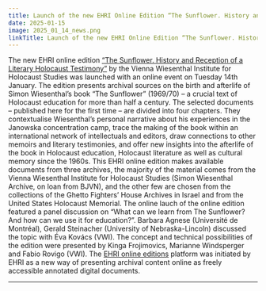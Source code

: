 ```yaml
---
title: Launch of the new EHRI Online Edition “The Sunflower. History and Reception of a Literary Holocaust Testimony”
date: 2025-01-15
image: 2025_01_14_news.png
linkTitle: Launch of the new EHRI Online Edition “The Sunflower. History and Reception of a Literary Holocaust Testimony”
---
```


The new EHRI online edition [“The Sunflower. History and Reception of a Literary Holocaust Testimony”](https://the-sunflower.ehri-project.eu/) by the Vienna Wiesenthal Institute for Holocaust Studies was launched with an online event on Tuesday 14th January.
The edition presents archival sources on the birth and afterlife of Simon Wiesenthal’s book “The Sunflower” (1969/70) – a crucial text of Holocaust education for more than half a century. The selected documents – published here for the first time – are divided into four chapters. They contextualise Wiesenthal’s personal narrative about his experiences in the Janowska concentration camp, trace the making of the book within an international network of intellectuals and editors, draw connections to other memoirs and literary testimonies, and offer new insights into the afterlife of the book in Holocaust education, Holocaust literature as well as cultural memory since the 1960s.
This EHRI online edition makes available documents from three archives, the majority of the material comes from the Vienna Wiesenthal Institute for Holocaust Studies (Simon Wiesenthal Archive, on loan from BJVN), and the other few are chosen from the collections of the Ghetto Fighters’ House Archives in Israel and from the United States Holocaust Memorial.
The online lauch of the online edition featured a panel discussion on “What can we learn from The Sunflower? And how can we use it for education?”. Barbara Agnese (Université de Montréal), Gerald Steinacher (University of Nebraska-Lincoln) discussed the topic with Éva Kovács (VWI). The concept and technical possibilities of the edition were presented by Kinga Frojimovics, Marianne Windsperger and Fabio Rovigo (VWI). The [EHRI online editions](https://www.ehri-project.eu/ehri-online-editions/) platform was initiated by EHRI as a new way of presenting  archival content online as freely accessible annotated digital documents.



---
